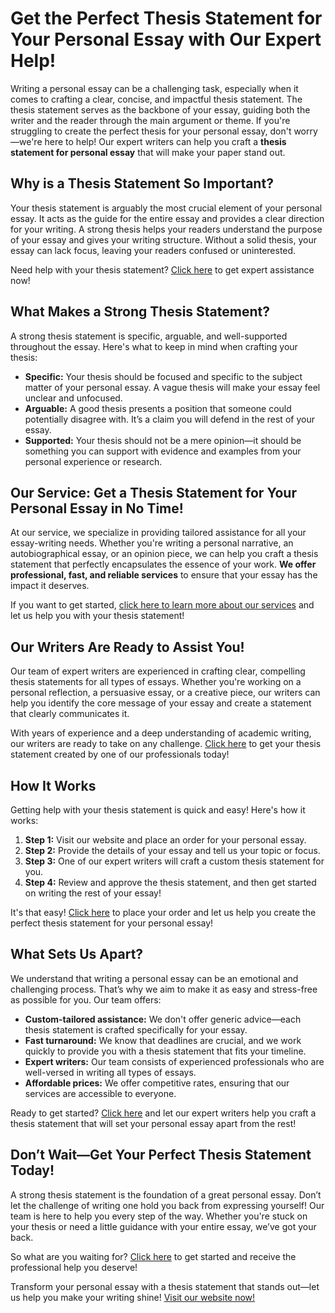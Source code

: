 # Get the Perfect Thesis Statement for Your Personal Essay with Our Expert Help!

Writing a personal essay can be a challenging task, especially when it comes to crafting a clear, concise, and impactful thesis statement. The thesis statement serves as the backbone of your essay, guiding both the writer and the reader through the main argument or theme. If you're struggling to create the perfect thesis for your personal essay, don't worry—we're here to help! Our expert writers can help you craft a **thesis statement for personal essay** that will make your paper stand out.

## Why is a Thesis Statement So Important?

Your thesis statement is arguably the most crucial element of your personal essay. It acts as the guide for the entire essay and provides a clear direction for your writing. A strong thesis helps your readers understand the purpose of your essay and gives your writing structure. Without a solid thesis, your essay can lack focus, leaving your readers confused or uninterested.

Need help with your thesis statement? [Click here](https://tinyurl.com/topessay?keyword=thesis+statement+for+personal+essay) to get expert assistance now!

## What Makes a Strong Thesis Statement?

A strong thesis statement is specific, arguable, and well-supported throughout the essay. Here's what to keep in mind when crafting your thesis:

- **Specific:** Your thesis should be focused and specific to the subject matter of your personal essay. A vague thesis will make your essay feel unclear and unfocused.
- **Arguable:** A good thesis presents a position that someone could potentially disagree with. It’s a claim you will defend in the rest of your essay.
- **Supported:** Your thesis should not be a mere opinion—it should be something you can support with evidence and examples from your personal experience or research.

## Our Service: Get a Thesis Statement for Your Personal Essay in No Time!

At our service, we specialize in providing tailored assistance for all your essay-writing needs. Whether you're writing a personal narrative, an autobiographical essay, or an opinion piece, we can help you craft a thesis statement that perfectly encapsulates the essence of your work. **We offer professional, fast, and reliable services** to ensure that your essay has the impact it deserves.

If you want to get started, [click here to learn more about our services](https://tinyurl.com/topessay?keyword=thesis+statement+for+personal+essay) and let us help you with your thesis statement!

## Our Writers Are Ready to Assist You!

Our team of expert writers are experienced in crafting clear, compelling thesis statements for all types of essays. Whether you're working on a personal reflection, a persuasive essay, or a creative piece, our writers can help you identify the core message of your essay and create a statement that clearly communicates it.

With years of experience and a deep understanding of academic writing, our writers are ready to take on any challenge. [Click here](https://tinyurl.com/topessay?keyword=thesis+statement+for+personal+essay) to get your thesis statement created by one of our professionals today!

## How It Works

Getting help with your thesis statement is quick and easy! Here's how it works:

1. **Step 1:** Visit our website and place an order for your personal essay.
2. **Step 2:** Provide the details of your essay and tell us your topic or focus.
3. **Step 3:** One of our expert writers will craft a custom thesis statement for you.
4. **Step 4:** Review and approve the thesis statement, and then get started on writing the rest of your essay!

It's that easy! [Click here](https://tinyurl.com/topessay?keyword=thesis+statement+for+personal+essay) to place your order and let us help you create the perfect thesis statement for your personal essay!

## What Sets Us Apart?

We understand that writing a personal essay can be an emotional and challenging process. That’s why we aim to make it as easy and stress-free as possible for you. Our team offers:

- **Custom-tailored assistance:** We don't offer generic advice—each thesis statement is crafted specifically for your essay.
- **Fast turnaround:** We know that deadlines are crucial, and we work quickly to provide you with a thesis statement that fits your timeline.
- **Expert writers:** Our team consists of experienced professionals who are well-versed in writing all types of essays.
- **Affordable prices:** We offer competitive rates, ensuring that our services are accessible to everyone.

Ready to get started? [Click here](https://tinyurl.com/topessay?keyword=thesis+statement+for+personal+essay) and let our expert writers help you craft a thesis statement that will set your personal essay apart from the rest!

## Don’t Wait—Get Your Perfect Thesis Statement Today!

A strong thesis statement is the foundation of a great personal essay. Don’t let the challenge of writing one hold you back from expressing yourself! Our team is here to help you every step of the way. Whether you're stuck on your thesis or need a little guidance with your entire essay, we’ve got your back.

So what are you waiting for? [Click here](https://tinyurl.com/topessay?keyword=thesis+statement+for+personal+essay) to get started and receive the professional help you deserve!

Transform your personal essay with a thesis statement that stands out—let us help you make your writing shine! [Visit our website now!](https://tinyurl.com/topessay?keyword=thesis+statement+for+personal+essay)
